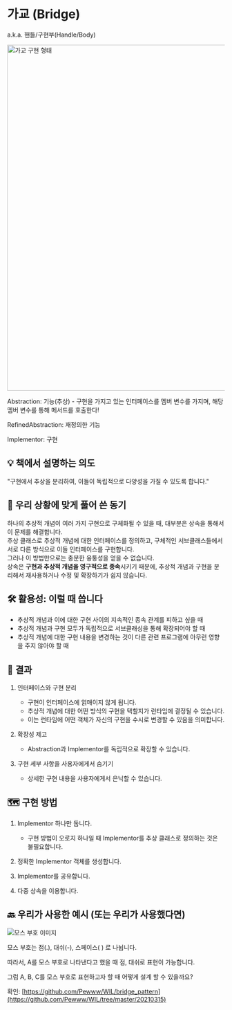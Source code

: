 # 가교 (Bridge)

a.k.a. 핸들/구현부(Handle/Body)

<img src="https://user-images.githubusercontent.com/23455736/114527953-81f68e00-9c83-11eb-83d5-6db5eafd4187.png" width="800" alt="가교 구현 형태">

Abstraction: 기능(추상) - 구현을 가지고 있는 인터페이스를 멤버 변수를 가지며, 해당 멤버 변수를 통해 메서드를 호출한다!

RefinedAbstraction: 재정의한 기능

Implementor: 구현

## 💡 책에서 설명하는 의도

"구현에서 추상을 분리하여, 이들이 독립적으로 다양성을 가질 수 있도록 합니다."

## 🧐 우리 상황에 맞게 풀어 쓴 동기

하나의 추상적 개념이 여러 가지 구현으로 구체화될 수 있을 때, 대부분은 상속을 통해서 이 문제를 해결합니다.<br>
추상 클래스로 추상적 개념에 대한 인터페이스를 정의하고, 구체적인 서브클래스들에서 서로 다른 방식으로 이들 인터페이스를 구현합니다.<br>
그러나 이 방법만으로는 충분한 융퉁성을 얻을 수 없습니다.<br>
상속은 **구현과 추상적 개념을 영구적으로 종속**시키기 때문에, 추상적 개념과 구현을 분리해서 재사용하거나 수정 및 확장하기가 쉽지 않습니다.

## 🛠 활용성: 이럴 때 씁니다

- 추상적 개념과 이에 대한 구현 사이의 지속적인 종속 관계를 피하고 싶을 때
- 추상적 개념과 구현 모두가 독립적으로 서브클래싱을 통해 확장되어야 할 때
- 추상적 개념에 대한 구현 내용을 변경하는 것이 다른 관련 프로그램에 아무런 영향을 주지 않아야 할 때

## 🎁 결과

1. 인터페이스와 구현 분리
    - 구현이 인터페이스에 얽매이지 않게 됩니다.
    - 추상적 개념에 대한 어떤 방식의 구현을 택할지가 런타임에 결정될 수 있습니다.
    - 이는 런타임에 어떤 객체가 자신의 구현을 수시로 변경할 수 있음을 의미합니다.

2. 확장성 제고
    - Abstraction과 Implementor를 독립적으로 확장할 수 있습니다.

3. 구현 세부 사항을 사용자에게서 숨기기
    - 상세한 구현 내용을 사용자에게서 은닉할 수 있습니다.

## 🗺 구현 방법

1. Implementor 하나만 둡니다.
    - 구현 방법이 오로지 하나일 때 Implementor를 추상 클래스로 정의하는 것은 불필요합니다.

2. 정확한 Implementor 객체를 생성합니다.

3. Implementor를 공유합니다.

4. 다중 상속을 이용합니다.

## 🔙 우리가 사용한 예시 (또는 우리가 사용했다면)

![모스 부호 이미지](https://user-images.githubusercontent.com/23455736/114528175-b9653a80-9c83-11eb-8d62-9b5ea9d7454b.png)

모스 부호는 점(.), 대쉬(-), 스페이스( ) 로 나뉩니다.

따라서, A를 모스 부호로 나타낸다고 했을 때 점, 대쉬로 표현이 가능합니다.

그럼 A, B, C를 모스 부호로 표현하고자 할 때 어떻게 설계 할 수 있을까요?

확인: [https://github.com/Pewww/WIL/bridge_pattern](https://github.com/Pewww/WIL/tree/master/20210315)
